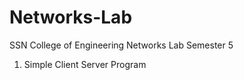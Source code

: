 # Networks-Lab
SSN College of Engineering
Networks Lab Semester 5
  1. Simple Client Server Program
